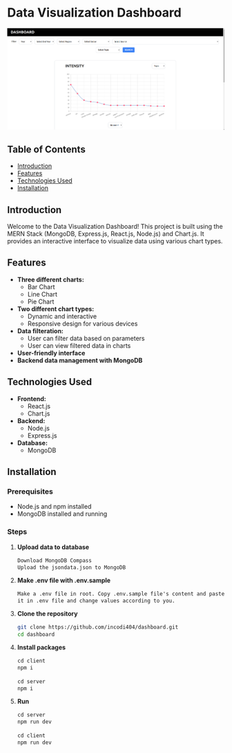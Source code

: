 # Data Visualization Dashboard

![Dashboard Screenshot](/dashboard.png)

## Table of Contents

- [Introduction](#introduction)
- [Features](#features)
- [Technologies Used](#technologies-used)
- [Installation](#installation)

## Introduction

Welcome to the Data Visualization Dashboard! This project is built using the MERN Stack (MongoDB, Express.js, React.js, Node.js) and Chart.js. It provides an interactive interface to visualize data using various chart types.

## Features

- **Three different charts:** 
  - Bar Chart
  - Line Chart
  - Pie Chart
- **Two different chart types:**
  - Dynamic and interactive
  - Responsive design for various devices
- **Data filteration:**
  - User can filter data based on parameters
  - User can view filtered data in charts
- **User-friendly interface**
- **Backend data management with MongoDB**

## Technologies Used

- **Frontend:**
  - React.js
  - Chart.js
- **Backend:**
  - Node.js
  - Express.js
- **Database:**
  - MongoDB

## Installation

### Prerequisites

- Node.js and npm installed
- MongoDB installed and running

### Steps

1. **Upload data to database**
   ```
   Download MongoDB Compass
   Upload the jsondata.json to MongoDB

2. **Make .env file with .env.sample**
   ```
   Make a .env file in root. Copy .env.sample file's content and paste it in .env file and change values according to you. 

2. **Clone the repository**
   ```bash
   git clone https://github.com/incodi404/dashboard.git
   cd dashboard

3. **Install packages**
   ```
   cd client
   npm i

   cd server
   npm i

4. **Run**
   ```
   cd server
   npm run dev

   cd client
   npm run dev
